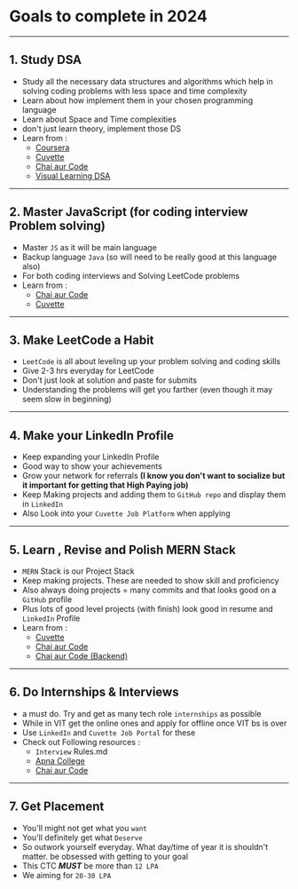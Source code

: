 # Goals to complete in 2024
---
## 1. Study DSA
- Study all the necessary data structures and algorithms which help in solving coding problems with less space and time complexity 
- Learn about how implement them in your chosen programming language 
- Learn about Space and Time complexities 
- don't just learn theory, implement those DS 
- Learn from : 
    - [Coursera](https://www.coursera.org/learn/algorithms-part1/home/week/1)
    - [Cuvette](https://learn.cuvette.tech/courses/take/placement-guarantee-course-may-batch/lessons/47126944-live-class-npm-packages-hoc-react-routing)
    - [Chai aur Code](https://youtube.com/playlist?list=PLu71SKxNbfoCZ7Q7wyHnqlWDE-epaFBLx&si=NnYi_OYw8gCeDiTF)
    - [Visual Learning DSA](https://youtube.com/playlist?list=PLDV1Zeh2NRsB6SWUrDFW2RmDotAfPbeHu&si=MaHGFq5Nmd_6OuKW)

---

## 2. Master JavaScript (for coding interview Problem solving)
- Master ```JS``` as it will be main language 
- Backup language ```Java``` (so will need to be really good at this language also)
- For both coding interviews and Solving LeetCode problems
- Learn from : 
    - [Chai aur Code](https://youtube.com/playlist?list=PLu71SKxNbfoBuX3f4EOACle2y-tRC5Q37&si=YmEiT-GJPj6gezYx)
    - [Cuvette](https://learn.cuvette.tech/courses/take/placement-guarantee-course-may-batch/lessons/47126944-live-class-npm-packages-hoc-react-routing)

---

## 3. Make LeetCode a Habit
- ```LeetCode``` is all about leveling up your problem solving and coding skills
- Give 2-3 hrs everyday for LeetCode 
- Don't just look at solution and paste for submits 
- Understanding the problems will get you farther (even though it may seem slow in beginning)

---

## 4. Make your LinkedIn Profile
- Keep expanding your LinkedIn Profile 
- Good way to show your achievements 
- Grow your network for referrals **(I know you don't want to socialize but it important for getting that High Paying job)**
- Keep Making projects and adding them to ```GitHub repo``` and display them in ```LinkedIn```
- Also Look into your ```Cuvette Job Platform``` when applying 
    
---

## 5. Learn , Revise and Polish MERN Stack
- ```MERN``` Stack is our Project Stack
- Keep making projects. These are needed to show skill and proficiency
- Also always doing projects = many commits and that looks good on a ```GitHub``` profile
- Plus lots of good level projects (with finish) look good in resume and ```LinkedIn``` Profile
- Learn from : 
    - [Cuvette](https://learn.cuvette.tech/courses/take/placement-guarantee-course-may-batch/lessons/47126944-live-class-npm-packages-hoc-react-routing)
    - [Chai aur Code](https://youtube.com/playlist?list=PLu71SKxNbfoDqgPchmvIsL4hTnJIrtige&si=hihWQEeb8uTiJlk_)
    - [Chai aur Code (Backend)](https://youtube.com/playlist?list=PLu71SKxNbfoBGh_8p_NS-ZAh6v7HhYqHW&si=haxlwovkjo6qvBoN)

---

## 6. Do Internships & Interviews
- a must do. Try and get as many tech role ```internships``` as possible
- While in VIT get the online ones and apply for offline once VIT bs is over 
- Use ```LinkedIn``` and ```Cuvette Job Portal``` for these 
- Check out Following resources : 
    - ```Interview``` Rules.md
    - [Apna College](https://youtu.be/y3R9e2L8I9E?si=cEb_XeO82-y9uZEg)
    - [Chai aur Code](https://youtube.com/playlist?list=PLu71SKxNbfoCy_MsA98SBfvUKF5eQit6L&si=7mN8lxdsCeewP-rZ)

---

## 7. Get Placement 
- You'll might not get what you ```want``` 
- You'll definitely get what ```Deserve```
- So outwork yourself everyday. What day/time of year it is shouldn't matter. be obsessed with getting to your goal
- This CTC ***MUST*** be more than ```12 LPA```
- We aiming for ```20-30 LPA```
